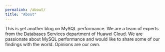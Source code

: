 ```yaml
---
permalink: /about/
title: "About"
---
```


This is yet another blog on MySQL performance. We are a team of experts
from the Databases Services department of Huawei Cloud. We are
passionate about MySQL performance and would like to share some of our
findings with the world. Opinions are our own.
